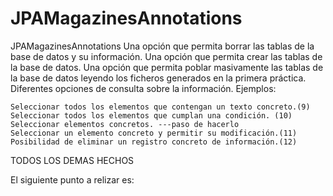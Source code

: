 # JPAMagazinesAnnotations
JPAMagazinesAnnotations
Una opción que permita borrar las tablas de la base de datos y su información.
Una opción que permita crear las tablas de la base de datos.
Una opción que permita poblar masivamente las tablas de la base de datos leyendo los ficheros generados en la primera práctica.
Diferentes opciones de consulta sobre la información. Ejemplos:

    Seleccionar todos los elementos que contengan un texto concreto.(9)
    Seleccionar todos los elementos que cumplan una condición. (10)
    Seleccionar elementos concretos. ---paso de hacerlo
    Seleccionar un elemento concreto y permitir su modificación.(11)
    Posibilidad de eliminar un registro concreto de información.(12)
TODOS LOS DEMAS HECHOS

El siguiente punto a relizar es:


    
